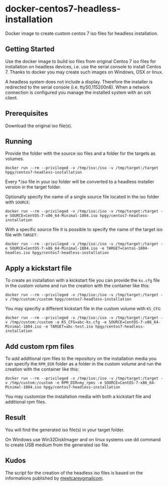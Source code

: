 # docker-centos7-headless-installation
Docker image to create custom centos 7 iso files for headless installation.

## Getting Started
Use the docker image to build iso files from original Centos 7 iso files for installation on headless devices, i.e. use the serial console to install Centos 7.
Thanks to docker you may create such images on Windows, OSX or linux.

A headless system does not include a display. Therefore the installer is redirected to the serial console (i.e. ttyS0,115200n8).
When a network connection is configured you manage the installed system with an ssh client.

## Prerequisites
Download the original iso file(s).

## Running
Provide the folder with the source iso files and a folder for the targets as volumes.


```
docker run --rm --privileged -v /tmp/iso:/iso -v /tmp/target:/target hpgy/centos7-headless-installation
```
Every *.iso file in your iso folder will be converted to a headless installer version in the target folder.

Optionally  specify the name of a single source file located in the iso folder with `SOURCE`:
```
docker run --rm --privileged -v /tmp/iso:/iso -v /tmp/target:/target -e SOURCE=CentOS-7-x86_64-Minimal-1804.iso hpgy/centos7-headless-installation
```

With a specific source file it is possible to specify the name of the target iso file with `TARGET`:
```
docker run --rm --privileged -v /tmp/iso:/iso -v /tmp/target:/target -e SOURCE=CentOS-7-x86_64-Minimal-1804.iso -e TARGET=Centos-1804-headles.iso hpgy/centos7-headless-installation
```

## Apply a kickstart file
To create an installation with a kickstart file you can provide the `ks.cfg` file in the custom volume and run the creation with the container like this:
```
docker run --rm --privileged -v /tmp/iso:/iso -v /tmp/target:/target -v /tmp/custom:/custom hpgy/centos7-headless-installation
```
You may specifiy a different kickstart file in the custom volume with `KS_CFG`:
```
docker run --rm --privileged -v /tmp/iso:/iso -v /tmp/target:/target -v /tmp/custom:/custom -e KS_CFG=abc-ks.cfg -e SOURCE=CentOS-7-x86_64-Minimal-1804.iso -e TARGET=abc-test.iso hpgy/centos7-headless-installation
```
## Add custom rpm files
To add additional rpm files to the repository on the installation media you can specify the `RPM_DIR` folder as a folder in the custom volume and run the creation with the container like this:
```
docker run --rm --privileged -v /tmp/iso:/iso -v /tmp/target:/target -v /tmp/custom:/custom -e RPM_DIR=my_rpms -e SOURCE=CentOS-7-x86_64-Minimal-1804.iso hpgy/centos7-headless-installation
```

You may customize the installation media with both a kickstart file and additional rpm files.

## Result
You will find the generated iso file(s) in your target folder.

On Windows use Win32DiskImager and on linux systems use dd command to create USB medium from the generated iso file.

## Kudos
The script for the creation of the headless iso files is based on the informations published by [meetcareygmailcom](https://meetcarey.wordpress.com/2016/08/16/first-blog-post/).
